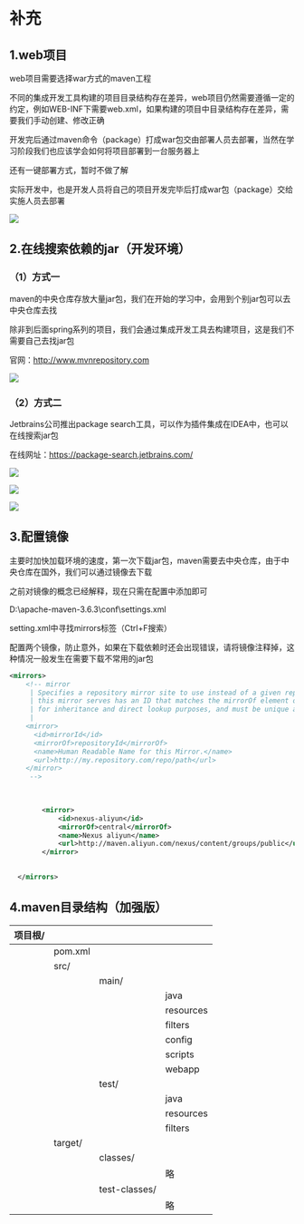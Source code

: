 # 补充

## 1.web项目

web项目需要选择war方式的maven工程

不同的集成开发工具构建的项目目录结构存在差异，web项目仍然需要遵循一定的约定，例如WEB-INF下需要web.xml，如果构建的项目中目录结构存在差异，需要我们手动创建、修改正确

开发完后通过maven命令（package）打成war包交由部署人员去部署，当然在学习阶段我们也应该学会如何将项目部署到一台服务器上

还有一键部署方式，暂时不做了解

实际开发中，也是开发人员将自己的项目开发完毕后打成war包（package）交给实施人员去部署

![](../images/创建web工程.png)

## 2.在线搜索依赖的jar（开发环境）

### （1）方式一

maven的中央仓库存放大量jar包，我们在开始的学习中，会用到个别jar包可以去中央仓库去找

除非到后面spring系列的项目，我们会通过集成开发工具去构建项目，这是我们不需要自己去找jar包

官网：http://www.mvnrepository.com

![](../images/搜索jar包.png)

### （2）方式二

Jetbrains公司推出package search工具，可以作为插件集成在IDEA中，也可以在线搜索jar包

在线网址：https://package-search.jetbrains.com/

![](../images/PackageSearch1.png)

![](../images/PackageSearch2.png)

![](../images/PackageSearch3.png)

## 3.配置镜像

主要时加快加载环境的速度，第一次下载jar包，maven需要去中央仓库，由于中央仓库在国外，我们可以通过镜像去下载

之前对镜像的概念已经解释，现在只需在配置中添加即可

D:\apache-maven-3.6.3\conf\settings.xml

setting.xml中寻找mirrors标签（Ctrl+F搜索）

配置两个镜像，防止意外，如果在下载依赖时还会出现错误，请将镜像注释掉，这种情况一般发生在需要下载不常用的jar包

```xml
<mirrors>
    <!-- mirror
     | Specifies a repository mirror site to use instead of a given repository. The repository that
     | this mirror serves has an ID that matches the mirrorOf element of this mirror. IDs are used
     | for inheritance and direct lookup purposes, and must be unique across the set of mirrors.
     |
    <mirror>
      <id>mirrorId</id>
      <mirrorOf>repositoryId</mirrorOf>
      <name>Human Readable Name for this Mirror.</name>
      <url>http://my.repository.com/repo/path</url>
    </mirror>
     -->
	 
	

		<mirror>
			<id>nexus-aliyun</id>
			<mirrorOf>central</mirrorOf>
			<name>Nexus aliyun</name>
			<url>http://maven.aliyun.com/nexus/content/groups/public</url>
		</mirror>
		

  </mirrors>
```

## 4.maven目录结构（加强版）

| 项目根/ |         |               |           |
| ------- | ------- | ------------- | --------- |
|         | pom.xml |               |           |
|         | src/    |               |           |
|         |         | main/         |           |
|         |         |               | java      |
|         |         |               | resources |
|         |         |               | filters   |
|         |         |               | config    |
|         |         |               | scripts   |
|         |         |               | webapp    |
|         |         | test/         |           |
|         |         |               | java      |
|         |         |               | resources |
|         |         |               | filters   |
|         | target/ |               |           |
|         |         | classes/      |           |
|         |         |               | 略        |
|         |         | test-classes/ |           |
|         |         |               | 略        |













